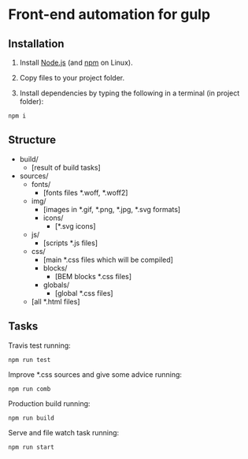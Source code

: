 Front-end automation for gulp
================================

## Installation

1. Install [Node.js](http://nodejs.org) (and [npm](https://github.com/joyent/node/wiki/Installing-Node.js-via-package-manager) on Linux).

2. Copy files to your project folder.

3. Install dependencies by typing the following in a terminal (in project folder):
```
npm i
```

## Structure

- build/
  - [result of build tasks]
- sources/
  - fonts/
    - [fonts files *.woff, *.woff2]
  - img/
    - [images in *.gif, *.png, *.jpg, *.svg formats]
    - icons/
      - [*.svg icons]
  - js/
    - [scripts *.js files]
  - css/
    - [main *.css files which will be compiled]
    - blocks/
      - [BEM blocks *.css files]
    - globals/
      - [global *.css files]
  - [all *.html files]

## Tasks

Travis test running:
```
npm run test
```

Improve *.css sources and give some advice running:
```
npm run comb
```

Production build running:
```
npm run build
```

Serve and file watch task running:
```
npm run start
```
